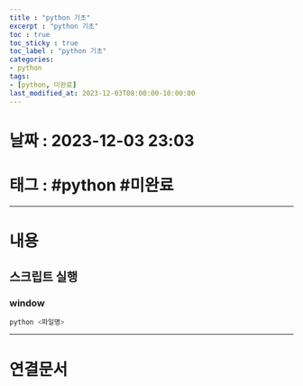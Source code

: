 ```yaml
---
title : "python 기초"
excerpt : "python 기초"
toc : true
toc_sticky : true
toc_label : "python 기초"
categories:
- python
tags:
- [python, 미완료]
last_modified_at: 2023-12-03T08:00:00-10:00:00
---
```


# 날짜 : 2023-12-03 23:03

# 태그 : #python #미완료 
---

# 내용

## 스크립트 실행

### window

```bash
python <파일명>
```

---

# 연결문서
